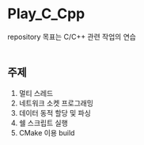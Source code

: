# Play_C_Cpp
repository 목표는 C/C++ 관련 작업의 연습
<br><br>
## 주제
1. 멀티 스레드
2. 네트워크 소켓 프로그래밍
3. 데이터 동적 할당 및 파싱
4. 쉘 스크립트 실행
5. CMake 이용 build
